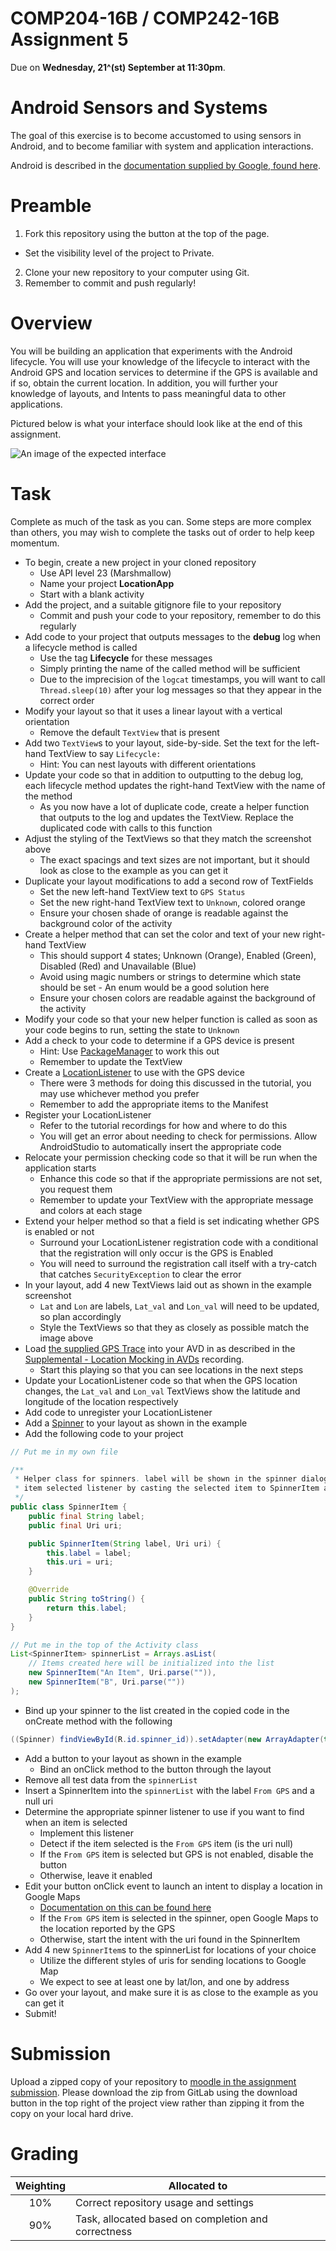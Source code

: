 COMP204-16B / COMP242-16B Assignment 5
======================================

Due on **Wednesday, 21^(st) September at 11:30pm**.


Android Sensors and Systems
===========================

The goal of this exercise is to become accustomed to using sensors in Android, and to become familiar with system and application interactions.

Android is described in the [documentation supplied by Google, found here](https://developer.android.com/index.html).


Preamble
========

1. Fork this repository using the button at the top of the page.
  * Set the visibility level of the project to Private.
2. Clone your new repository to your computer using Git.
3. Remember to commit and push regularly!


Overview
========

You will be building an application that experiments with the Android lifecycle. 
You will use your knowledge of the lifecycle to interact with the Android GPS and 
location services to determine if the GPS is available and if so, obtain the current
location. In addition, you will further your knowledge of layouts, and Intents to 
pass meaningful data to other applications.

Pictured below is what your interface should look like at the end of this assignment.

![An image of the expected interface](img/interface.png)


Task
====

Complete as much of the task as you can. Some steps are more complex than others, you may wish to complete the tasks out of order to help keep momentum.

* To begin, create a new project in your cloned repository
  * Use API level 23 (Marshmallow)
  * Name your project **LocationApp**
  * Start with a blank activity
* Add the project, and a suitable gitignore file to your repository
  * Commit and push your code to your repository, remember to do this regularly
* Add code to your project that outputs messages to the **debug** log when a lifecycle method is called
  * Use the tag **Lifecycle** for these messages
  * Simply printing the name of the called method will be sufficient
  * Due to the imprecision of the `logcat` timestamps, you will want to call `Thread.sleep(10)` after your log messages so that they appear in the correct order
* Modify your layout so that it uses a linear layout with a vertical orientation
  * Remove the default `TextView` that is present
* Add two `TextView`s to your layout, side-by-side. Set the text for the left-hand TextView to say `Lifecycle:`
  * Hint: You can nest layouts with different orientations
* Update your code so that in addition to outputting to the debug log, each lifecycle method updates the right-hand TextView with the name of the method
  * As you now have a lot of duplicate code, create a helper function that outputs to the log and updates the TextView. Replace the duplicated code with calls to this function
* Adjust the styling of the TextViews so that they match the screenshot above
  * The exact spacings and text sizes are not important, but it should look as close to the example as you can get it
* Duplicate your layout modifications to add a second row of TextFields
  * Set the new left-hand TextView text to `GPS Status`
  * Set the new right-hand TextView text to `Unknown`, colored orange
  * Ensure your chosen shade of orange is readable against the background color of the activity
* Create a helper method that can set the color and text of your new right-hand TextView
  * This should support 4 states; Unknown (Orange), Enabled (Green), Disabled (Red) and Unavailable (Blue)
  * Avoid using magic numbers or strings to determine which state should be set - An enum would be a good solution here
  * Ensure your chosen colors are readable against the background of the activity
* Modify your code so that your new helper function is called as soon as your code begins to run, setting the state to `Unknown`
* Add a check to your code to determine if a GPS device is present
  * Hint: Use [PackageManager](https://developer.android.com/reference/android/content/pm/PackageManager.html) to work this out
  * Remember to update the TextView
* Create a [LocationListener](https://developer.android.com/reference/android/location/LocationListener.html) to use with the GPS device
  * There were 3 methods for doing this discussed in the tutorial, you may use whichever method you prefer
  * Remember to add the appropriate items to the Manifest
* Register your LocationListener
  * Refer to the tutorial recordings for how and where to do this
  * You will get an error about needing to check for permissions. Allow AndroidStudio to automatically insert the appropriate code
* Relocate your permission checking code so that it will be run when the application starts
  * Enhance this code so that if the appropriate permissions are not set, you request them
  * Remember to update your TextView with the appropriate message and colors at each stage
* Extend your helper method so that a field is set indicating whether GPS is enabled or not
  * Surround your LocationListener registration code with a conditional that the registration will only occur is the GPS is Enabled
  * You will need to surround the registration call itself with a try-catch that catches `SecurityException` to clear the error
* In your layout, add 4 new TextViews laid out as shown in the example screenshot
  * `Lat` and `Lon` are labels, `Lat_val` and `Lon_val` will need to be updated, so plan accordingly
  * Style the TextViews so that they as closely as possible match the image above
* Load [the supplied GPS Trace](trace/2257995.gpx) into your AVD in as described in the 
[Supplemental - Location Mocking in AVDs](http://coursecast.its.waikato.ac.nz/Panopto/Pages/Viewer.aspx?id=57b66922-0b0f-4839-ba54-f06fdada4516)
recording.
  * Start this playing so that you can see locations in the next steps
* Update your LocationListener code so that when the GPS location changes, the `Lat_val` and `Lon_val` TextViews show the latitude and longitude of the location respectively
* Add code to unregister your LocationListener 
* Add a [Spinner](https://developer.android.com/reference/android/widget/Spinner.html) to your layout as shown in the example
* Add the following code to your project

```java
// Put me in my own file

/**
 * Helper class for spinners. label will be shown in the spinner dialogue, and uri can be obtained from the
 * item selected listener by casting the selected item to SpinnerItem and accessing the field.
 */
public class SpinnerItem {
    public final String label;
    public final Uri uri;

    public SpinnerItem(String label, Uri uri) {
        this.label = label;
        this.uri = uri;
    }

    @Override
    public String toString() {
        return this.label;
    }
}
```

```java
// Put me in the top of the Activity class
List<SpinnerItem> spinnerList = Arrays.asList(
    // Items created here will be initialized into the list
    new SpinnerItem("An Item", Uri.parse("")), 
    new SpinnerItem("B", Uri.parse(""))
);
```

* Bind up your spinner to the list created in the copied code in the onCreate method with the following

```java
((Spinner) findViewById(R.id.spinner_id)).setAdapter(new ArrayAdapter(this, R.layout.support_simple_spinner_dropdown_item, spinnerList));
```

* Add a button to your layout as shown in the example
  * Bind an onClick method to the button through the layout
* Remove all test data from the `spinnerList`
* Insert a SpinnerItem into the `spinnerList` with the label `From GPS` and a null uri
* Determine the appropriate spinner listener to use if you want to find when an item is selected
  * Implement this listener
  * Detect if the item selected is the `From GPS` item (is the uri null)
  * If the `From GPS` item is selected but GPS is not enabled, disable the button
  * Otherwise, leave it enabled
* Edit your button onClick event to launch an intent to display a location in Google Maps
  * [Documentation on this can be found here](https://developers.google.com/maps/documentation/android-api/intents)
  * If the `From GPS` item is selected in the spinner, open Google Maps to the location reported by the GPS
  * Otherwise, start the intent with the uri found in the SpinnerItem
* Add 4 new `SpinnerItem`s to the spinnerList for locations of your choice
  * Utilize the different styles of uris for sending locations to Google Map
  * We expect to see at least one by lat/lon, and one by address
* Go over your layout, and make sure it is as close to the example as you can get it
* Submit!


Submission
==========

Upload a zipped copy of your repository to [moodle in the assignment submission](https://elearn.waikato.ac.nz/mod/assign/view.php?id=572148). 
Please download the zip from GitLab using the download button in the top right 
of the project view rather than zipping it from the copy on your local hard drive.


Grading
=======

| Weighting | Allocated to |
|:---------:|--------------|
| 10% | Correct repository usage and settings |
| 90% | Task, allocated based on completion and correctness |
